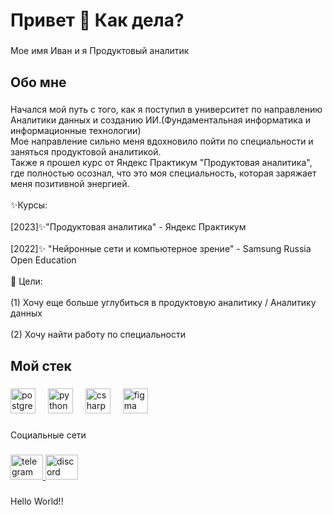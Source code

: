 <h1 align="left">Привет 👋 Как дела?</h1>

###

<p align="left">Мое имя Иван и я Продуктовый аналитик</p>

###

<h2 align="left">Обо мне</h2>

###

<p align="left">Начался мой путь с того, как я поступил в университет по направлению Аналитики данных и созданию ИИ.(Фундаментальная информатика и информационные технологии)<br>Мое направление сильно меня вдохновило пойти по специальности и заняться продуктовой аналитикой.<br>Также я прошел курс от Яндекс Практикум "Продуктовая аналитика", где полностью осознал, что это моя специальность, которая  заряжает меня позитивной энергией.<br><br>✨Курсы:  <br><br>[2023]✨"Продуктовая аналитика" -  Яндекс Практикум<br><br>[2022]✨ "Нейронные сети и компьютерное зрение" - Samsung Russia Open Education<br><br>🎯 Цели:<br><br>(1) Хочу еще больше углубиться в продуктовую аналитику / Аналитику данных <br><br>(2) Хочу найти работу по специальности</p>

###

<h2 align="left">Мой стек</h2>

###

<div align="left">
  <img src="https://cdn.jsdelivr.net/gh/devicons/devicon/icons/postgresql/postgresql-original.svg" height="40" alt="postgresql logo"  />
  <img width="12" />
  <img src="https://cdn.jsdelivr.net/gh/devicons/devicon/icons/python/python-original.svg" height="40" alt="python logo"  />
  <img width="12" />
  <img src="https://cdn.jsdelivr.net/gh/devicons/devicon/icons/csharp/csharp-original.svg" height="40" alt="csharp logo"  />
  <img width="12" />
  <img src="https://cdn.jsdelivr.net/gh/devicons/devicon/icons/figma/figma-original.svg" height="40" alt="figma logo"  />
</div>

###

<p align="left">Социальные сети</p>

###

<div align="left">
  <a href="https://t.me/DrNikName" target="_blank">
    <img src="https://raw.githubusercontent.com/maurodesouza/profile-readme-generator/master/src/assets/icons/social/telegram/default.svg" width="52" height="40" alt="telegram logo"  />
  </a>
  <a href="https://discordapp.com/users/365874714771587072/" target="_blank">
    <img src="https://raw.githubusercontent.com/maurodesouza/profile-readme-generator/master/src/assets/icons/social/discord/default.svg" width="52" height="40" alt="discord logo"  />
  </a>
</div>

###

<p align="left">Hello World!!</p>

###
